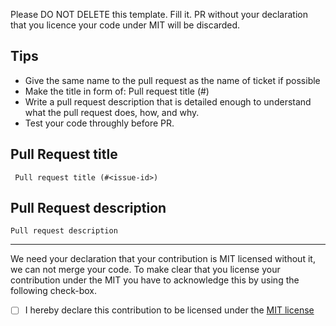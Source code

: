 Please DO NOT DELETE this template. Fill it. PR without your declaration that you licence your code under MIT will 
be discarded. 

Tips
----------------

 * Give the same name to the pull request as the name of ticket if possible
 * Make the title in form of: Pull request title (#<issue-id>)
 * Write a pull request description that is detailed enough to understand what the pull request does, how, and why.
 * Test your code throughly before PR.

Pull Request title
-------------------

     Pull request title (#<issue-id>)

Pull Request description
-------------------------

    Pull request description

----

We need your declaration that your contribution is MIT licensed without it, we can not merge your code.
To make clear that you license your contribution under the MIT you have to acknowledge this by using the following check-box.

 - [ ] I hereby declare this contribution to be licensed under the [MIT license](https://opensource.org/licenses/MIT)

